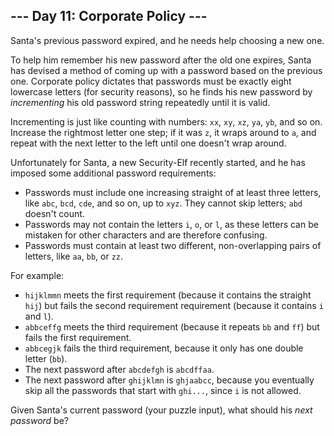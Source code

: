 ## \--- Day 11: Corporate Policy ---

Santa's previous password expired, and he needs help choosing a new one.

To help him remember his new password after the old one expires, Santa
has devised a method of coming up with a password based on the previous
one. Corporate policy dictates that passwords must be exactly eight
lowercase letters (for security reasons), so he finds his new password
by *incrementing* his old password string repeatedly until it is valid.

Incrementing is just like counting with numbers: `xx`, `xy`, `xz`, `ya`,
`yb`, and so on. Increase the rightmost letter one step; if it was `z`,
it wraps around to `a`, and repeat with the next letter to the left
until one doesn't wrap around.

Unfortunately for Santa, a new Security-Elf recently started, and he has
imposed some additional password requirements:

  - Passwords must include one increasing straight of at least three
    letters, like `abc`, `bcd`, `cde`, and so on, up to `xyz`. They
    cannot skip letters; `abd` doesn't count.
  - Passwords may not contain the letters `i`, `o`, or `l`, as these
    letters can be mistaken for other characters and are therefore
    confusing.
  - Passwords must contain at least two different, non-overlapping pairs
    of letters, like `aa`, `bb`, or `zz`.

For example:

  - `hijklmmn` meets the first requirement (because it contains the
    straight `hij`) but fails the second requirement requirement
    (because it contains `i` and `l`).
  - `abbceffg` meets the third requirement (because it repeats `bb` and
    `ff`) but fails the first requirement.
  - `abbcegjk` fails the third requirement, because it only has one
    double letter (`bb`).
  - The next password after `abcdefgh` is `abcdffaa`.
  - The next password after `ghijklmn` is `ghjaabcc`, because you
    eventually skip all the passwords that start with `ghi...`, since
    `i` is not allowed.

Given Santa's current password (your puzzle input), what should his
*next password* be?
